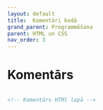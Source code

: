 ```yaml
---
layout: default
title:  Komentāri kodā
grand_parent: Programmēšana
parent: HTML un CSS
nav_order: 3
---
```


# Komentārs

~~~html

<!-- Komentārs HTMl lapā -->
~~~